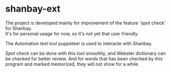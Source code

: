 # shanbay-ext
The project is developed mainly for improvement of the feature 'spot check' for Shanbay.  
It's for personal usage for now, so it's not yet that user friendly.  

The Automation test tool puppeteer is used to interacte with Shanbay.  

Spot check can be done with this tool smoothly, and Webster dictionary can be checked for better review. And for words that has been checked by this program and marked memorized, they will not show for a while.

